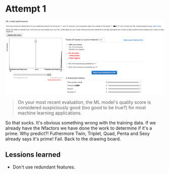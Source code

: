# Attempt 1

![machine learning performence](console-perf.png)

> On your most recent evaluation, the ML model's quality score is considered suspiciously good (too good to be true?) for most machine learning applications.

So that sucks. It's obvious something wrong with the training data. If we already have the Nfactors we have done the work to determine if it's a prime. Why predict?! Futhermore Twin, Triplet, Quad, Penta and Sexy already says it's prime! Fail. Back to the drawing board.

## Lessions learned

 - Don't use redundant features.
